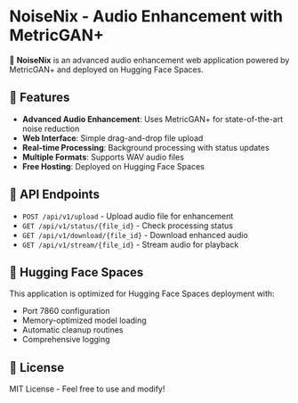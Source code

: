 # NoiseNix - Audio Enhancement with MetricGAN+

🎵 **NoiseNix** is an advanced audio enhancement web application powered by MetricGAN+ and deployed on Hugging Face Spaces.

## 🚀 Features

- **Advanced Audio Enhancement**: Uses MetricGAN+ for state-of-the-art noise reduction
- **Web Interface**: Simple drag-and-drop file upload
- **Real-time Processing**: Background processing with status updates  
- **Multiple Formats**: Supports WAV audio files
- **Free Hosting**: Deployed on Hugging Face Spaces

## 🔧 API Endpoints

- `POST /api/v1/upload` - Upload audio file for enhancement
- `GET /api/v1/status/{file_id}` - Check processing status
- `GET /api/v1/download/{file_id}` - Download enhanced audio
- `GET /api/v1/stream/{file_id}` - Stream audio for playback

## 🤗 Hugging Face Spaces

This application is optimized for Hugging Face Spaces deployment with:
- Port 7860 configuration
- Memory-optimized model loading
- Automatic cleanup routines
- Comprehensive logging

## 📝 License

MIT License - Feel free to use and modify!